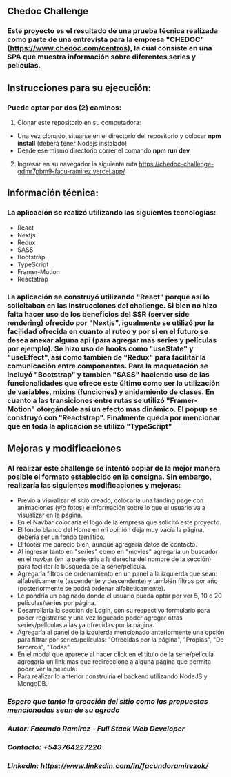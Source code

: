 ## Chedoc Challenge 
### Este proyecto es el resultado de una prueba técnica realizada como parte de una entrevista para la empresa "CHEDOC" (https://www.chedoc.com/centros), la cual consiste en una SPA que muestra información sobre diferentes series y películas. 
 
## Instrucciones para su ejecución: 
### Puede optar por dos (2) caminos:
1. Clonar este repositorio en su computadora: 
* Una vez clonado, situarse en el directorio del repositorio y colocar **npm install** (deberá tener Nodejs instalado)
* Desde ese mismo directorio correr el comando **npm run dev** 
2. Ingresar en su navegador la siguiente ruta https://chedoc-challenge-gdmr7pbm9-facu-ramirez.vercel.app/ 
 
## Información técnica: 
### La aplicación se realizó utilizando las siguientes tecnologías: 
* React 
* Nextjs 
* Redux 
* SASS 
* Bootstrap 
* TypeScript 
* Framer-Motion 
* Reactstrap

### La aplicación se construyó utilizando "React" porque así lo solicitaban en las instrucciones del challenge. Si bien no hizo falta hacer uso de los beneficios del SSR (server side rendering) ofrecido por "Nextjs", igualmente se utilizó por la facilidad ofrecida en cuanto al ruteo y por si en el futuro se desea anexar alguna api (para agregar mas series y películas por ejemplo). Se hizo uso de hooks como "useState" y "useEffect", así como también de "Redux" para facilitar la comunicación entre componentes. Para la maquetación se incluyó "Bootstrap" y tambien "SASS" haciendo uso de las funcionalidades que ofrece este último como ser la utilización de variables, mixins (funciones) y anidamiento de clases. En cuanto a las transiciones entre rutas se utilizó "Framer-Motion" otorgándole así un efecto mas dinámico. El popup se construyó con "Reactstrap". Finalmente queda por mencionar que en toda la aplicación se utilizó "TypeScript" 

## Mejoras y modificaciones
### Al realizar este challenge se intentó copiar de la mejor manera posible el formato establecido en la consigna. Sin embargo, realizaría las siguientes modificaciones y mejoras: 
* Previo a visualizar el sitio creado, colocaría una landing page con animaciones (y/o fotos) e información sobre lo que el usuario va a visualizar en la página. 
* En el Navbar colocaría el logo de la empresa que solicitó este proyecto. 
* El fondo blanco del Home en mi opinión deja muy vacía la página, debería ser un fondo temático.
* El footer me parecio bien, aunque agregaría datos de contacto. 
* Al ingresar tanto en "series" como en "movies" agregaría un buscador en el navbar (en la parte gris a la derecha del nombre de la sección) para facilitar la búsqueda de la serie/película.
* Agregaría filtros de ordenamiento en un panel a la izquierda que sean: alfabeticamente (ascendente y descendente) y también filtros por año (posteriormente se podrá ordenar alfabeticamente).
* Le pondría un paginado donde el usuario pueda optar por ver 5, 10 o 20 películas/series por página.
* Desarrollaría la sección de Login, con su respectivo formulario para poder registrarse y una vez logueado poder agregar otras series/películas a las ya ofrecidas por la página. 
* Agregaría al panel de la izquierda mencionado anteriormente una opción para filtrar por series/películas: "Ofrecidas por la página", "Propias", "De terceros", "Todas". 
* En el modal que aparece al hacer click en el título de la serie/película agregaría un link mas que redireccione a alguna página que permita poder ver la película.
* Para realizar lo anterior construiría el backend utilizando NodeJS y MongoDB. 
 
### *Espero que tanto la creación del sitio como las propuestas mencionadas sean de su agrado* 
 
### *Autor: Facundo Ramírez - Full Stack Web Developer* 
### *Contacto: +543764227220* 
### *LinkedIn: https://www.linkedin.com/in/facundoramirezok/*
